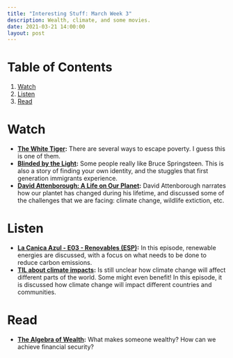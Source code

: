 ```yaml
---
title: "Interesting Stuff: March Week 3"
description: Wealth, climate, and some movies.
date: 2021-03-21 14:00:00
layout: post
---
```


# Table of Contents

1.  [Watch](#org20c63a0)
2.  [Listen](#org6310cd5)
3.  [Read](#org1fb4b71)



<a id="org20c63a0"></a>

# Watch

-   **[The White Tiger](https://www.imdb.com/title/tt6571548/):** There are several ways to escape poverty. I guess this is one of them.
-   **[Blinded by the Light](https://www.imdb.com/title/tt8266310/):** Some people really like Bruce Springsteen. This is also a story of finding your own identity, and the stuggles that first generation immigrants experience.
-   **[David Attenborough: A Life on Our Planet](https://www.imdb.com/title/tt11989890/):** David Attenborough narrates how our plantet has changed during his lifetime, and discussed some of the challenges that we are facing: climate change, wildlife extiction, etc.


<a id="org6310cd5"></a>

# Listen

-   **[La Canica Azul - E03 - Renovables (ESP)](https://open.spotify.com/episode/7tfv5sg65t12ZaQQp8H1Sl?si=HgFgATYoQviFOQD_w1K1wg):** In this episode, renewable energies are discussed, with a focus on what needs to be done to reduce carbon emissions.
-   **[TIL about climate impacts](https://open.spotify.com/episode/1kN6V9OwAVqgUJfhoLpLbB?si=RsFr90yFRRqj3PPVSe9HUg):** Is still unclear how climate change will affect different parts of the world. Some might even benefit! In this episode, it is discussed how climate change will impact different countries and communities.


<a id="org1fb4b71"></a>

# Read

-   **[The Algebra of Wealth](https://www.profgalloway.com/the-algebra-of-wealth/):** What makes someone wealthy? How can we achieve financial security?

